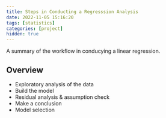 ```yaml
---
title: Steps in Conducting a Regresssion Analysis
date: 2022-11-05 15:16:20
tags: [statistics]
categories: [project]
hidden: true
---
```


A summary of the workflow in conducying a linear regression.

## Overview

- Exploratory analysis of the data
- Build the model
- Residual analysis & assumption check
- Make a conclusion
- Model selection